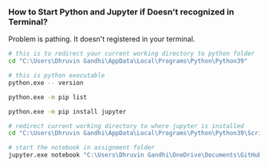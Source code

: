 ### How to Start Python and Jupyter if Doesn't recognized in Terminal?

Problem is pathing. It doesn't registered in your terminal.

``` zsh
# this is to redirect your current working directory to python folder
cd "C:\Users\Dhruvin Gandhi\AppData\Local\Programs\Python\Python39"

# this is python executable
python.exe -- version

python.exe -m pip list

python.exe -m pip install jupyter

# redirect current working directory to where jupyter is installed
cd "C:\Users\Dhruvin Gandhi\AppData\Local\Programs\Python\Python39\Scripts"

# start the notebook in assignment folder
jupyter.exe notebook "C:\Users\Dhruvin Gandhi\OneDrive\Documents\GitHub\assignment-1-dgandhi4"
```
